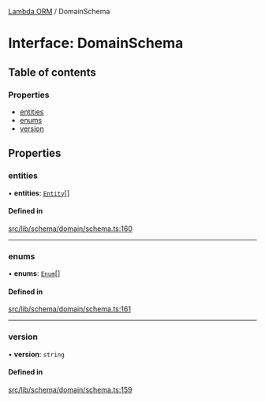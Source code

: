 [Lambda ORM](../README.md) / DomainSchema

# Interface: DomainSchema

## Table of contents

### Properties

- [entities](DomainSchema.md#entities)
- [enums](DomainSchema.md#enums)
- [version](DomainSchema.md#version)

## Properties

### entities

• **entities**: [`Entity`](Entity.md)[]

#### Defined in

[src/lib/schema/domain/schema.ts:160](https://github.com/FlavioLionelRita/lambdaorm/blob/cf45f081/src/lib/schema/domain/schema.ts#L160)

___

### enums

• **enums**: [`Enum`](Enum.md)[]

#### Defined in

[src/lib/schema/domain/schema.ts:161](https://github.com/FlavioLionelRita/lambdaorm/blob/cf45f081/src/lib/schema/domain/schema.ts#L161)

___

### version

• **version**: `string`

#### Defined in

[src/lib/schema/domain/schema.ts:159](https://github.com/FlavioLionelRita/lambdaorm/blob/cf45f081/src/lib/schema/domain/schema.ts#L159)
